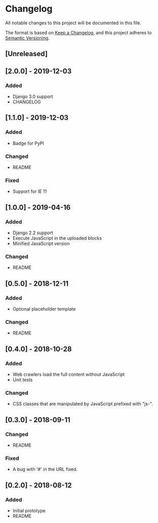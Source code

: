 # Changelog
All notable changes to this project will be documented in this file.

The format is based on [Keep a Changelog](https://keepachangelog.com/en/1.0.0/),
and this project adheres to [Semantic Versioning](https://semver.org/spec/v2.0.0.html).

## [Unreleased]

## [2.0.0] - 2019-12-03

### Added

- Django 3.0 support
- CHANGELOG

## [1.1.0] - 2019-12-03

### Added

- Badge for PyPI

### Changed

- README

### Fixed

- Support for IE 11

## [1.0.0] - 2019-04-16

### Added

- Django 2.2 support
- Execute JavaScript in the uploaded blocks
- Minified JavaScript version

### Changed

- README

## [0.5.0] - 2018-12-11

### Added

- Optional placeholder template 

### Changed

- README

## [0.4.0] - 2018-10-28

### Added

- Web crawlers load the full content without JavaScript
- Unit tests

### Changed

- CSS classes that are manipulated by JavaScript prefixed with "js-".

## [0.3.0] - 2018-09-11

### Changed

- README

### Fixed

- A bug with '#' in the URL fixed.

## [0.2.0] - 2018-08-12

### Added
 
- Initial prototype
- README

<!--
### Added
### Changed
### Deprecated
### Removed
### Fixed
### Security
-->



